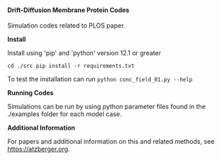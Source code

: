 #### Drift-Diffusion Membrane Protein Codes

Simulation codes related to PLOS paper.

__Install__

Install using 'pip' and 'python' version 12.1 or greater 

`
cd ./src
pip install -r requirements.txt
`

To test the installation can run 
`
python conc_field_01.py --help 
`

__Running Codes__ 

Simulations can be run by using python
parameter files found in the 
./examples folder for each 
model case. 

__Additional Information__ 

For papers and additional information on this
and related methods, see https://atzberger.org.

